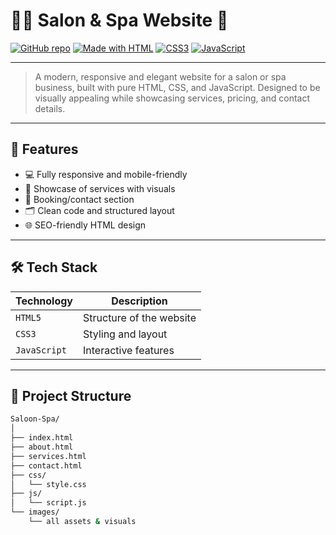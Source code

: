 # 💇‍♀️ Salon & Spa Website 💅  
[![GitHub repo](https://img.shields.io/badge/GitHub-Salon--Spa-blue?logo=github)](https://github.com/rudrik2033/Saloon-Spa)
[![Made with HTML](https://img.shields.io/badge/HTML5-%23E34F26.svg?style=flat-square&logo=html5&logoColor=white)]()
[![CSS3](https://img.shields.io/badge/CSS3-%231572B6.svg?style=flat-square&logo=css3&logoColor=white)]()
[![JavaScript](https://img.shields.io/badge/JavaScript-%23F7DF1E.svg?style=flat-square&logo=javascript&logoColor=black)]()

---

> A modern, responsive and elegant website for a salon or spa business, built with pure HTML, CSS, and JavaScript. Designed to be visually appealing while showcasing services, pricing, and contact details.

---

## 🔧 Features

- 💻 Fully responsive and mobile-friendly
- 🧖 Showcase of services with visuals
- 📅 Booking/contact section
- 🗂 Clean code and structured layout
- 🌐 SEO-friendly HTML design

---

## 🛠️ Tech Stack

| Technology | Description |
|------------|-------------|
| `HTML5`    | Structure of the website |
| `CSS3`     | Styling and layout |
| `JavaScript` | Interactive features |

---

## 📁 Project Structure

```bash
Saloon-Spa/
│
├── index.html
├── about.html
├── services.html
├── contact.html
├── css/
│   └── style.css
├── js/
│   └── script.js
└── images/
    └── all assets & visuals
